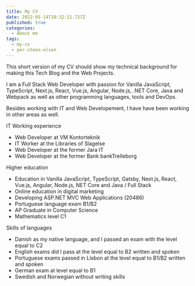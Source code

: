```yaml
---
title: My CV
date: 2022-05-14T10:32:11.727Z
published: true
categories:
  - About me
tags:
  - my-cv
  - per-steen-olsen
---
```

This short version of my CV should show my technical background for making this Tech Blog and the Web Projects.

I am a Full Stack Web Developer with passion for Vanilla JavaScript, TypeScript, Next.js, React, Vue.js, Angular, Node.js, .NET Core, Java and Webpack as well as other programming languages, tools and DevOps.

Besides working with IT and Web Developement, I have have been working in other areas as well.

IT Working experience

* Web Developer at VM Kontorteknik
* IT Worker at the Libraries of Slagelse
* Web Developer at the former Jara IT
* Web Developer at the former Bank bankTrelleborg

Higher education

* Education in Vanilla JavaScript, TypeScript, Gatsby, Next.js, React, Vue.js, Angular, Node.js, NET Core and Java / Full Stack 
* Online education in digital marketing
* Developing ASP.NET MVC Web Applications (20486)
* Portuguese language exam B1/B2
* AP Graduate in Computer Science
* Mathematics level C1

Skills of languages

* Danish as my native language, and I passed an exam with the level equal to C2
* English exams did I pass at the level equal to B2 written and spoken
* Portuguese exams passed in Lisbon at the level equal to B1/B2 written and spoken
* German exam at level equal to B1
* Swedish and Norwegian without writing skills